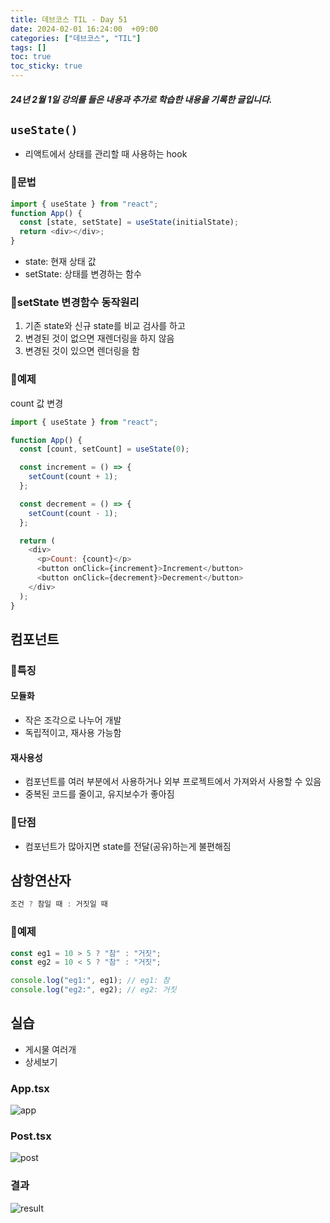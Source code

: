 ```yaml
---
title: 데브코스 TIL - Day 51
date: 2024-02-01 16:24:00  +09:00
categories: ["데브코스", "TIL"]
tags: []
toc: true
toc_sticky: true
---
```


##### 24년 2월 1일 강의를 들은 내용과 추가로 학습한 내용을 기록한 글입니다.

## `useState()`

- 리액트에서 상태를 관리할 때 사용하는 hook

### 📘문법

```js
import { useState } from "react";
function App() {
  const [state, setState] = useState(initialState);
  return <div></div>;
}
```

- state: 현재 상태 값
- setState: 상태를 변경하는 함수

### 📘setState 변경함수 동작원리

1. 기존 state와 신규 state를 비교 검사를 하고
1. 변경된 것이 없으면 재렌더링을 하지 않음
1. 변경된 것이 있으면 렌더링을 함

### 📘예제

count 값 변경

```js
import { useState } from "react";

function App() {
  const [count, setCount] = useState(0);

  const increment = () => {
    setCount(count + 1);
  };

  const decrement = () => {
    setCount(count - 1);
  };

  return (
    <div>
      <p>Count: {count}</p>
      <button onClick={increment}>Increment</button>
      <button onClick={decrement}>Decrement</button>
    </div>
  );
}
```

## 컴포넌트

### 📘특징

#### 모듈화

- 작은 조각으로 나누어 개발
- 독립적이고, 재사용 가능함

#### 재사용성

- 컴포넌트를 여러 부분에서 사용하거나 외부 프로젝트에서 가져와서 사용할 수 있음
- 중복된 코드를 줄이고, 유지보수가 좋아짐

### 📘단점

- 컴포넌트가 많아지면 state를 전달(공유)하는게 불편해짐

## 삼항연산자

```js
조건 ? 참일 때 : 거짓일 때
```

### 📘예제

```js
const eg1 = 10 > 5 ? "참" : "거짓";
const eg2 = 10 < 5 ? "참" : "거짓";

console.log("eg1:", eg1); // eg1: 참
console.log("eg2:", eg2); // eg2: 거짓
```

## 실습

- 게시물 여러개
- 상세보기

### App.tsx

![app](https://github.com/hyemin12/hyemin12.github.io/assets/66300732/79b6a13c-80ed-4d94-a1d4-2af06ef2c874)

### Post.tsx

![post](https://github.com/hyemin12/hyemin12.github.io/assets/66300732/cb7654a2-2cb5-4c70-8fe8-a643fea6dcda)

### 결과

![result](https://github.com/hyemin12/hyemin12.github.io/assets/66300732/fe6024ac-5a94-4931-b51f-73c49c6dc414)
